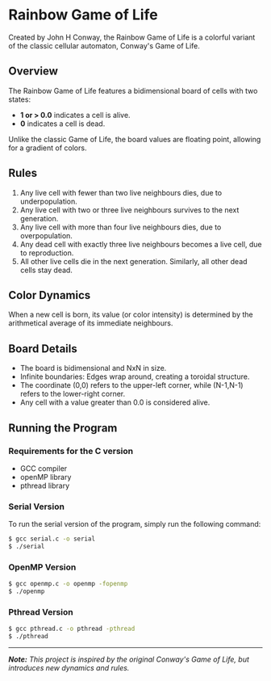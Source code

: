 # Rainbow Game of Life

Created by John H Conway, the Rainbow Game of Life is a colorful variant of the classic cellular automaton, Conway's Game of Life.

## Overview

The Rainbow Game of Life features a bidimensional board of cells with two states:

- **1 or > 0.0** indicates a cell is alive.
- **0** indicates a cell is dead.

Unlike the classic Game of Life, the board values are floating point, allowing for a gradient of colors. 

## Rules

1. Any live cell with fewer than two live neighbours dies, due to underpopulation.
2. Any live cell with two or three live neighbours survives to the next generation.
3. Any live cell with more than four live neighbours dies, due to overpopulation.
4. Any dead cell with exactly three live neighbours becomes a live cell, due to reproduction.
5. All other live cells die in the next generation. Similarly, all other dead cells stay dead.

## Color Dynamics

When a new cell is born, its value (or color intensity) is determined by the arithmetical average of its immediate neighbours.

## Board Details

- The board is bidimensional and NxN in size.
- Infinite boundaries: Edges wrap around, creating a toroidal structure.
- The coordinate (0,0) refers to the upper-left corner, while (N-1,N-1) refers to the lower-right corner.
- Any cell with a value greater than 0.0 is considered alive.

## Running the Program

### Requirements for the C version

- GCC compiler
- openMP library
- pthread library

### Serial Version

To run the serial version of the program, simply run the following command:

```bash
$ gcc serial.c -o serial 
$ ./serial
```

### OpenMP Version
```bash
$ gcc openmp.c -o openmp -fopenmp
$ ./openmp
```

### Pthread Version
```bash
$ gcc pthread.c -o pthread -pthread
$ ./pthread
```


--- 

_**Note:** This project is inspired by the original Conway's Game of Life, but introduces new dynamics and rules._
